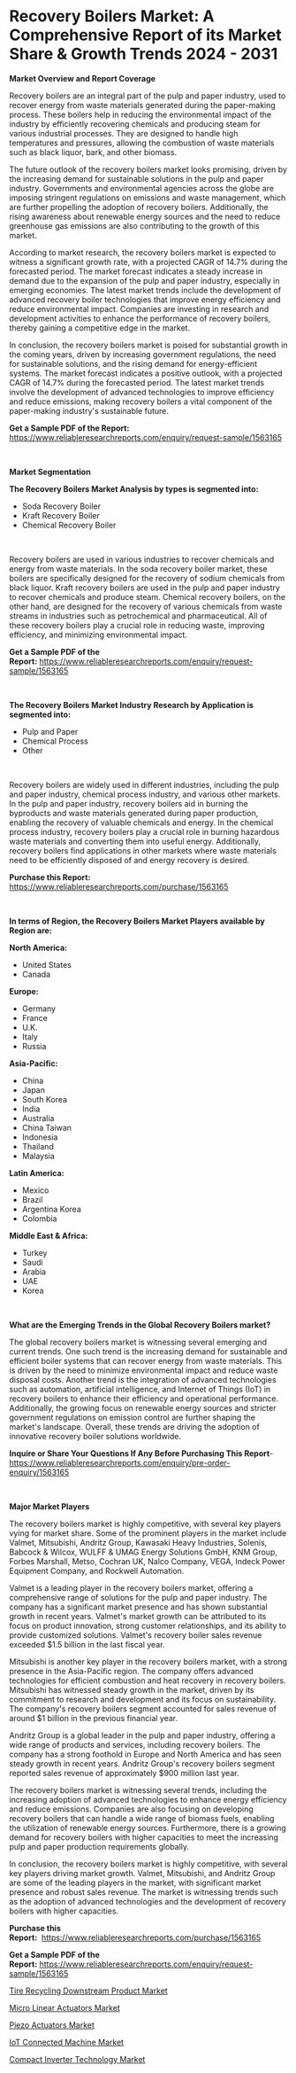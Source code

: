 <p><h1>Recovery Boilers Market: A Comprehensive Report of its Market Share & Growth Trends 2024 - 2031</h1></p><p><strong>Market Overview and Report Coverage</strong></p>
<p><p>Recovery boilers are an integral part of the pulp and paper industry, used to recover energy from waste materials generated during the paper-making process. These boilers help in reducing the environmental impact of the industry by efficiently recovering chemicals and producing steam for various industrial processes. They are designed to handle high temperatures and pressures, allowing the combustion of waste materials such as black liquor, bark, and other biomass.</p><p>The future outlook of the recovery boilers market looks promising, driven by the increasing demand for sustainable solutions in the pulp and paper industry. Governments and environmental agencies across the globe are imposing stringent regulations on emissions and waste management, which are further propelling the adoption of recovery boilers. Additionally, the rising awareness about renewable energy sources and the need to reduce greenhouse gas emissions are also contributing to the growth of this market.</p><p>According to market research, the recovery boilers market is expected to witness a significant growth rate, with a projected CAGR of 14.7% during the forecasted period. The market forecast indicates a steady increase in demand due to the expansion of the pulp and paper industry, especially in emerging economies. The latest market trends include the development of advanced recovery boiler technologies that improve energy efficiency and reduce environmental impact. Companies are investing in research and development activities to enhance the performance of recovery boilers, thereby gaining a competitive edge in the market.</p><p>In conclusion, the recovery boilers market is poised for substantial growth in the coming years, driven by increasing government regulations, the need for sustainable solutions, and the rising demand for energy-efficient systems. The market forecast indicates a positive outlook, with a projected CAGR of 14.7% during the forecasted period. The latest market trends involve the development of advanced technologies to improve efficiency and reduce emissions, making recovery boilers a vital component of the paper-making industry's sustainable future.</p></p>
<p><strong>Get a Sample PDF of the Report:</strong> <a href="https://www.reliableresearchreports.com/enquiry/request-sample/1563165">https://www.reliableresearchreports.com/enquiry/request-sample/1563165</a></p>
<p>&nbsp;</p>
<p><strong>Market Segmentation</strong></p>
<p><strong>The Recovery Boilers Market Analysis by types is segmented into:</strong></p>
<p><ul><li>Soda Recovery Boiler</li><li>Kraft Recovery Boiler</li><li>Chemical Recovery Boiler</li></ul></p>
<p>&nbsp;</p>
<p><p>Recovery boilers are used in various industries to recover chemicals and energy from waste materials. In the soda recovery boiler market, these boilers are specifically designed for the recovery of sodium chemicals from black liquor. Kraft recovery boilers are used in the pulp and paper industry to recover chemicals and produce steam. Chemical recovery boilers, on the other hand, are designed for the recovery of various chemicals from waste streams in industries such as petrochemical and pharmaceutical. All of these recovery boilers play a crucial role in reducing waste, improving efficiency, and minimizing environmental impact.</p></p>
<p><strong>Get a Sample PDF of the Report:</strong>&nbsp;<a href="https://www.reliableresearchreports.com/enquiry/request-sample/1563165">https://www.reliableresearchreports.com/enquiry/request-sample/1563165</a></p>
<p>&nbsp;</p>
<p><strong>The Recovery Boilers Market Industry Research by Application is segmented into:</strong></p>
<p><ul><li>Pulp and Paper</li><li>Chemical Process</li><li>Other</li></ul></p>
<p>&nbsp;</p>
<p><p>Recovery boilers are widely used in different industries, including the pulp and paper industry, chemical process industry, and various other markets. In the pulp and paper industry, recovery boilers aid in burning the byproducts and waste materials generated during paper production, enabling the recovery of valuable chemicals and energy. In the chemical process industry, recovery boilers play a crucial role in burning hazardous waste materials and converting them into useful energy. Additionally, recovery boilers find applications in other markets where waste materials need to be efficiently disposed of and energy recovery is desired.</p></p>
<p><strong>Purchase this Report:</strong>&nbsp; <a href="https://www.reliableresearchreports.com/purchase/1563165">https://www.reliableresearchreports.com/purchase/1563165</a></p>
<p>&nbsp;</p>
<p><strong>In terms of Region, the Recovery Boilers Market Players available by Region are:</strong></p>
<p>
    <p> <strong> North America: </strong>
        <ul>
            <li>United States</li>
            <li>Canada</li>
        </ul>
        </p> 
    <p> <strong> Europe: </strong>
        <ul>
            <li>Germany</li>
            <li>France</li>
            <li>U.K.</li>
            <li>Italy</li>
            <li>Russia</li>
        </ul>
        </p> 
    <p> <strong> Asia-Pacific: </strong>
        <ul>
            <li>China</li>
            <li>Japan</li>
            <li>South Korea</li>
            <li>India</li>
            <li>Australia</li>
            <li>China Taiwan</li>
            <li>Indonesia</li>
            <li>Thailand</li>
            <li>Malaysia</li>
        </ul>
        </p> 
    <p> <strong> Latin America: </strong>
        <ul>
            <li>Mexico</li>
            <li>Brazil</li>
            <li>Argentina Korea</li>
            <li>Colombia</li>
        </ul>
        </p> 
    <p> <strong> Middle East & Africa: </strong>
        <ul>
            <li>Turkey</li>
            <li>Saudi</li>
            <li>Arabia</li>
            <li>UAE</li>
            <li>Korea</li>
        </ul>
    </p>
    </p>
<p>&nbsp;</p>
<p><strong>What are the Emerging Trends in the Global Recovery Boilers market?</strong></p>
<p><p>The global recovery boilers market is witnessing several emerging and current trends. One such trend is the increasing demand for sustainable and efficient boiler systems that can recover energy from waste materials. This is driven by the need to minimize environmental impact and reduce waste disposal costs. Another trend is the integration of advanced technologies such as automation, artificial intelligence, and Internet of Things (IoT) in recovery boilers to enhance their efficiency and operational performance. Additionally, the growing focus on renewable energy sources and stricter government regulations on emission control are further shaping the market's landscape. Overall, these trends are driving the adoption of innovative recovery boiler solutions worldwide.</p></p>
<p><strong>Inquire or Share Your Questions If Any Before Purchasing This Report</strong>- <a href="https://www.reliableresearchreports.com/enquiry/pre-order-enquiry/1563165">https://www.reliableresearchreports.com/enquiry/pre-order-enquiry/1563165</a></p>
<p>&nbsp;</p>
<p><strong>Major Market Players</strong></p>
<p><p>The recovery boilers market is highly competitive, with several key players vying for market share. Some of the prominent players in the market include Valmet, Mitsubishi, Andritz Group, Kawasaki Heavy Industries, Solenis, Babcock & Wilcox, WULFF & UMAG Energy Solutions GmbH, KNM Group, Forbes Marshall, Metso, Cochran UK, Nalco Company, VEGA, Indeck Power Equipment Company, and Rockwell Automation.</p><p>Valmet is a leading player in the recovery boilers market, offering a comprehensive range of solutions for the pulp and paper industry. The company has a significant market presence and has shown substantial growth in recent years. Valmet's market growth can be attributed to its focus on product innovation, strong customer relationships, and its ability to provide customized solutions. Valmet's recovery boiler sales revenue exceeded $1.5 billion in the last fiscal year.</p><p>Mitsubishi is another key player in the recovery boilers market, with a strong presence in the Asia-Pacific region. The company offers advanced technologies for efficient combustion and heat recovery in recovery boilers. Mitsubishi has witnessed steady growth in the market, driven by its commitment to research and development and its focus on sustainability. The company's recovery boilers segment accounted for sales revenue of around $1 billion in the previous financial year.</p><p>Andritz Group is a global leader in the pulp and paper industry, offering a wide range of products and services, including recovery boilers. The company has a strong foothold in Europe and North America and has seen steady growth in recent years. Andritz Group's recovery boilers segment reported sales revenue of approximately $900 million last year.</p><p>The recovery boilers market is witnessing several trends, including the increasing adoption of advanced technologies to enhance energy efficiency and reduce emissions. Companies are also focusing on developing recovery boilers that can handle a wide range of biomass fuels, enabling the utilization of renewable energy sources. Furthermore, there is a growing demand for recovery boilers with higher capacities to meet the increasing pulp and paper production requirements globally.</p><p>In conclusion, the recovery boilers market is highly competitive, with several key players driving market growth. Valmet, Mitsubishi, and Andritz Group are some of the leading players in the market, with significant market presence and robust sales revenue. The market is witnessing trends such as the adoption of advanced technologies and the development of recovery boilers with higher capacities.</p></p>
<p><strong>Purchase this Report:</strong>&nbsp;&nbsp;<a href="https://www.reliableresearchreports.com/purchase/1563165">https://www.reliableresearchreports.com/purchase/1563165</a></p>
<p></p>
<p><strong>Get a Sample PDF of the Report:</strong>&nbsp;<a href="https://www.reliableresearchreports.com/enquiry/request-sample/1563165">https://www.reliableresearchreports.com/enquiry/request-sample/1563165</a></p>
<p><p><a href="https://medium.com/@kathrynlynch04/tire-recycling-downstream-product-nbsp-market-focuses-on-market-share-size-and-projected-forecast-6e744d0b8600">Tire Recycling Downstream Product Market</a></p><p><a href="https://github.com/ChiragRP21/Market-Research-Report-List-2/blob/main/micro-linear-actuators-market.md">Micro Linear Actuators Market</a></p><p><a href="https://github.com/ChiragRp1/Market-Research-Report-List-2/blob/main/piezo-actuators-market.md">Piezo Actuators Market</a></p><p><a href="https://medium.com/@kathrynlynch04/iot-connected-machine-market-outlook-industry-overview-and-forecast-2023-to-2030-68bf95fe00c7">IoT Connected Machine Market</a></p><p><a href="https://medium.com/@kathrynlynch04/compact-inverter-technology-market-insight-market-trends-growth-forecasted-from-2023-to-2030-180b7f451917">Compact Inverter Technology Market</a></p></p>